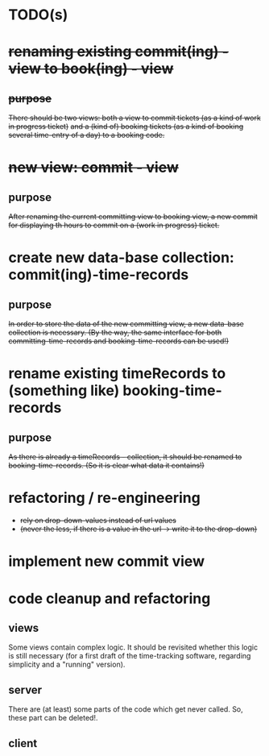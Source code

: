 # TODO(s)

# ~~renaming existing commit(ing) - view to book(ing) - view~~

## ~~purpose~~
~~There should be two views: both a view to commit tickets (as a kind of work in progress ticket)~~
~~and a (kind of) booking tickets (as a kind of booking several time-entry of a day) to a booking code.~~

# ~~new view: commit - view~~

## purpose
~~After renaming the current committing view to booking view, a new commit for displaying th hours to commit on a (work in progress) ticket.~~

# create new data-base collection: commit(ing)-time-records

## purpose

~~In order to store the data of the new committing view, a new data-base collection is necessary.
(By the way, the same interface for both committing-time-records and booking-time-records can be used!)~~

# rename existing timeRecords to (something like) booking-time-records

## purpose
~~As there is already a timeRecords - collection, it should be renamed to booking-time-records.
(So it is clear what data it contains!)~~

# refactoring / re-engineering
+ ~~rely on drop-down-values instead of url values~~
+ ~~(never the less, if there is a value in the url -> write it to the drop-down)~~

# implement new commit view


# code cleanup and refactoring

## views
Some views contain complex logic. It should be revisited whether this logic is still necessary
(for a first draft of the time-tracking software, regarding simplicity and a "running" version).

## server
There are (at least) some parts of the code which get never called.
So, these part can be deleted!.

## client